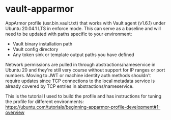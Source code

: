 # vault-apparmor

AppArmor profile (usr.bin.vault.txt) that works with Vault agent (v1.6.1) under Ubuntu 20.04.1 LTS in enforce mode. This can serve as a baseline and will need to be updated with paths specific to your environment:

- Vault binary installation path
- Vault config directory
- Any token sink or template output paths you have defined

Network permissions are pulled in through abstractions/nameservice in Ubuntu 20 and they're still very course without support for IP ranges or port numbers. Moving to JWT or machine identity auth methods shouldn't require updates since TCP connections to the local metadata service is already covered by TCP entries in abstractions/nameservice. 

This is the tutorial I used to build the profile and has instructions for tuning the profile for different environments:
https://ubuntu.com/tutorials/beginning-apparmor-profile-development#1-overview

